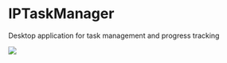 # IPTaskManager
Desktop application for task management and progress tracking


![](https://github.com/oumaimaaouadi123/IPTaskManager/blob/3bfd06e4b2252d2d7c9ed28bf358998135d4e9ec/Demo.gif)



